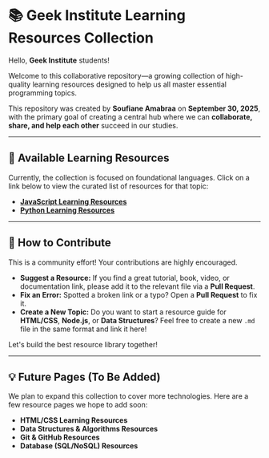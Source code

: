 # 📚 Geek Institute Learning Resources Collection

Hello, **Geek Institute** students!

Welcome to this collaborative repository—a growing collection of high-quality learning resources designed to help us all master essential programming topics.

This repository was created by **Soufiane Amabraa** on **September 30, 2025**, with the primary goal of creating a central hub where we can **collaborate, share, and help each other** succeed in our studies.

---

## 🔗 Available Learning Resources

Currently, the collection is focused on foundational languages. Click on a link below to view the curated list of resources for that topic:

* [**JavaScript Learning Resources**](JavaScript%20Learning%20Resources.md)
* [**Python Learning Resources**](Python%20Learning%20Resources.md)

---

## 🤝 How to Contribute

This is a community effort! Your contributions are highly encouraged.

* **Suggest a Resource:** If you find a great tutorial, book, video, or documentation link, please add it to the relevant file via a **Pull Request**.
* **Fix an Error:** Spotted a broken link or a typo? Open a **Pull Request** to fix it.
* **Create a New Topic:** Do you want to start a resource guide for **HTML/CSS**, **Node.js**, or **Data Structures**? Feel free to create a new `.md` file in the same format and link it here!

Let's build the best resource library together!

---

## 💡 Future Pages (To Be Added)

We plan to expand this collection to cover more technologies. Here are a few resource pages we hope to add soon:

* **HTML/CSS Learning Resources**
* **Data Structures & Algorithms Resources**
* **Git & GitHub Resources**
* **Database (SQL/NoSQL) Resources**
